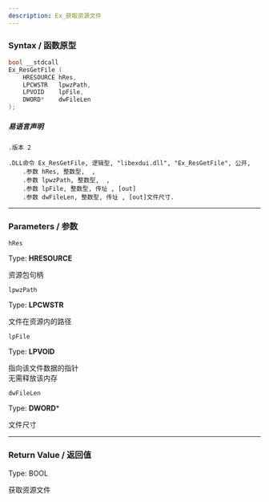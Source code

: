 ```yaml
---
description: Ex_获取资源文件
---
```


### Syntax / 函数原型

```C++
bool __stdcall 
Ex_ResGetFile (
    HRESOURCE hRes,
    LPCWSTR   lpwzPath,
    LPVOID    lpFile,
    DWORD*    dwFileLen
);
```

##### 易语言声明

```Elang
.版本 2

.DLL命令 Ex_ResGetFile, 逻辑型, "libexdui.dll", "Ex_ResGetFile", 公开, 
    .参数 hRes, 整数型,  , 
    .参数 lpwzPath, 整数型,  , 
    .参数 lpFile, 整数型, 传址 , [out]
    .参数 dwFileLen, 整数型, 传址 , [out]文件尺寸.
```

---

### Parameters / 参数

`hRes`

Type: **HRESOURCE**

资源包句柄

`lpwzPath`

Type: **LPCWSTR**

文件在资源内的路径

`lpFile`

Type: **LPVOID**

指向该文件数据的指针<br>
无需释放该内存

`dwFileLen`

Type: **DWORD***

文件尺寸

---

### Return Value / 返回值

Type: BOOL

获取资源文件
